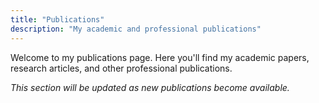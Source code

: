 ```yaml
---
title: "Publications"
description: "My academic and professional publications"
---
```




Welcome to my publications page. Here you'll find my academic papers, research articles, and other professional publications.



*This section will be updated as new publications become available.*
